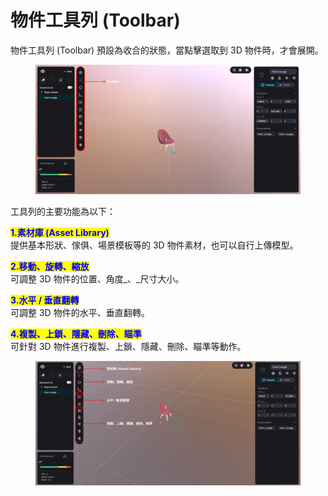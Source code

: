 # 物件工具列 (Toolbar)

物件工具列 (Toolbar) 預設為收合的狀態，當點擊選取到 3D 物件時，才會展開。

<figure><img src="../../.gitbook/assets/Frame 163.png" alt=""><figcaption></figcaption></figure>



工具列的主要功能為以下：

<mark style="color:blue;">**1.素材庫 (Asset Library)**</mark>\
提供基本形狀、傢俱、場景模板等的 3D 物件素材，也可以自行上傳模型。

<mark style="color:blue;">**2.移動、旋轉、縮放**</mark>\
可調整 3D 物件的位置、角度_、_尺寸大小。

<mark style="color:blue;">**3.水平 / 垂直翻轉**</mark>\
可調整 3D 物件的水平、垂直翻轉。

<mark style="color:blue;">**4.複製、上鎖、隱藏、刪除、瞄準**</mark>\
可針對 3D 物件進行複製、上鎖、隱藏、刪除、瞄準等動作。

<figure><img src="../../.gitbook/assets/Frame 102 (1).png" alt=""><figcaption></figcaption></figure>



